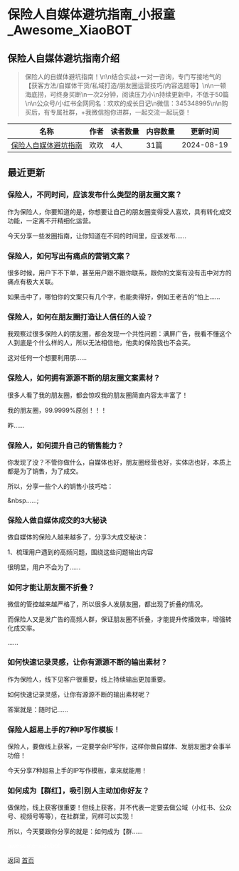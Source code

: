 # 保险人自媒体避坑指南_小报童_Awesome_XiaoBOT

## 保险人自媒体避坑指南介绍
> 保险人的自媒体避坑指南！\n\n结合实战+一对一咨询，专门写接地气的【获客方法/自媒体干货/私域打造/朋友圈运营技巧/内容选题等】\n\n一顿海底捞，可终身买断\n一次2分钟，阅读压力小\n持续更新中，不低于50篇\n\n公众号/小红书全网同名：欢欢的成长日记\n微信：345348995\n\n购买后，有专属社群，+我微信抱你进群，一起交流一起玩耍！  
  


|名称|作者|读者数量|内容数量|更新时间|
|---|---|---|---|---|
|[保险人自媒体避坑指南](https://xiaobot.net/p/enco1215?refer=9c3f1c95-a052-465a-9902-f6d75080262a)|欢欢|4人|31篇|2024-08-19|

## 最近更新
### 保险人，不同时间，应该发布什么类型的朋友圈文案？

作为保险人，你要知道的是，你想要让自己的朋友圈变得受人喜欢，具有转化成交功能，一定离不开精细化运营。



今天分享一些发圈指南，让你知道在不同的时间里，应该发布......

### 保险人，如何写出有痛点的营销文案？

很多时候，用户下不下单，甚至用户跟不跟你联系，跟你的文案有没有击中对方的痛点有极大关联。



如果击中了，哪怕你的文案只有几个字，也能卖得好，例如王老吉的“怕上......

### 保险人，如何在朋友圈打造让人信任的人设？

我观察过很多保险人的朋友圈，都会发现一个共性问题：满屏广告，我看不懂这个人到底是个什么样的人，所以无法相信他，他卖的保险我也不会买。



这对任何一个想要利用朋......

### 保险人，如何拥有源源不断的朋友圈文案素材？

很多人看了我的朋友圈，都会惊叹我的朋友圈简直内容太丰富了！

我的朋友圈，99.9999%原创！！！



昨......

### 保险人，如何提升自己的销售能力？

你发现了没？不管你做什么，自媒体也好，朋友圈经营也好，实体店也好，本质上都是为了销售，为了成交。



所以，分享一些个人的销售小技巧哈：

&nbsp......;

### 保险人做自媒体成交的3大秘诀

做自媒体的保险人越来越多了，分享3大成交秘诀：



1、梳理用户遇到的高频问题，围绕这些问题输出内容



很明显，用户不会为了......

### 如何才能让朋友圈不折叠？

微信的管控越来越严格了，所以很多人发朋友圈，都出现了折叠的情况。



而保险人又是发广告的高频人群，保证朋友圈不折叠，才能提升传播效率，增强转化成交率。

......

### 如何快速记录灵感，让你有源源不断的输出素材？

作为保险人，线下见客户很重要，线上持续输出更加重要。



如何快速记录灵感，让你有源源不断的输出素材呢？



答案就是：随时记......

### 保险人超易上手的7种IP写作模板！

保险人，要做线上获客，一定要学会IP写作，这样你做自媒体、发朋友圈才会事半功倍！



今天分享7种超易上手的IP写作模板，拿来就能用！

### 如何成为【群红】，吸引别人主动加你好友？

做保险，线上获客很重要！但线上获客，并不代表一定要去做公域（小红书、公众号、视频号等等），在社群里，同样可以实现！



所以，今天要跟你分享的就是：如何成为【群......


<a href="https://github.com/Reno9527/awesome-xiaobot" style="color: white; text-decoration: none;">awesome-xiaobot</a>

返回 [首页](../README.md)
